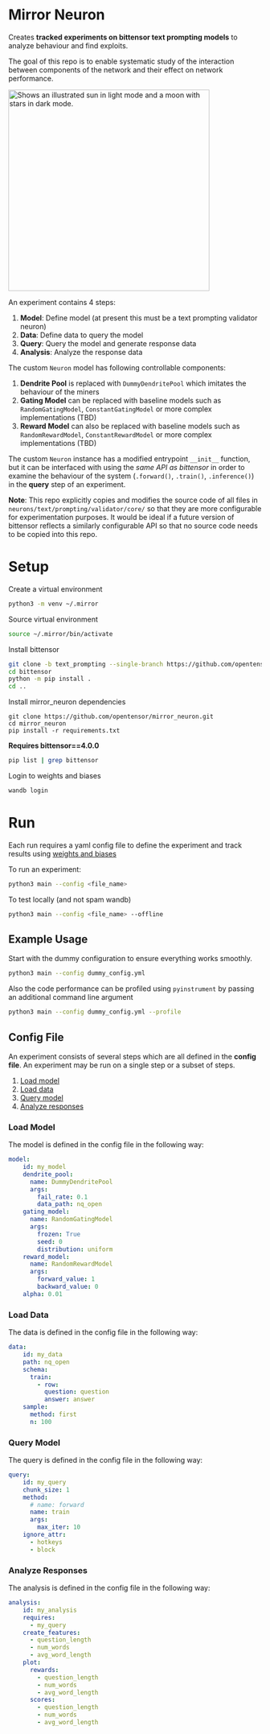 # Mirror Neuron

Creates **tracked experiments on bittensor text prompting models** to analyze behaviour and find exploits. 

The goal of this repo is to enable systematic study of the interaction between components of the network and their effect on network performance.  


<picture>
  <img alt="Shows an illustrated sun in light mode and a moon with stars in dark mode." src="https://user-images.githubusercontent.com/6709103/235761418-c305c8ee-dc84-46fb-851c-e2cf3b074366.png" width=400>
</picture>



An experiment contains 4 steps:
1. **Model**: Define model (at present this must be a text prompting validator neuron)
2. **Data**: Define data to query the model
3. **Query**: Query the model and generate response data 
4. **Analysis**: Analyze the response data 

The custom `Neuron` model has following controllable components:
1. **Dendrite Pool** is replaced with `DummyDendritePool` which imitates the behaviour of the miners 
2. **Gating Model** can be replaced with baseline models such as `RandomGatingModel`, `ConstantGatingModel` or more complex implementations (TBD)
3. **Reward Model** can also be replaced with baseline models such as `RandomRewardModel`, `ConstantRewardModel` or more complex implementations (TBD)

The custom `Neuron` instance has a modified entrypoint `__init__` function, but it can be interfaced with using the *same API as bittensor* in order to examine the behaviour of the system (`.forward()`, `.train()`, `.inference()`) in the **query** step of an experiment.

**Note**: This repo explicitly copies and modifies the source code of all files in `neurons/text/prompting/validator/core/` so that they are more configurable for experimentation purposes. It would be ideal if a future version of bittensor reflects a similarly configurable API so that no source code needs to be copied into this repo.

# Setup
Create a virtual environment
```bash
python3 -m venv ~/.mirror
```

Source virtual environment
```bash
source ~/.mirror/bin/activate
```

Install bittensor
```bash
git clone -b text_prompting --single-branch https://github.com/opentensor/bittensor.git
cd bittensor
python -m pip install .
cd ..
```

Install mirror_neuron dependencies
```
git clone https://github.com/opentensor/mirror_neuron.git
cd mirror_neuron
pip install -r requirements.txt
```

**Requires bittensor==4.0.0**
```bash
pip list | grep bittensor
```

Login to weights and biases
```bash
wandb login
```

# Run

Each run requires a yaml config file to define the experiment and track results using [weights and biases](https://wandb.ai/site)

To run an experiment:

```bash
python3 main --config <file_name>
```

To test locally (and not spam wandb)

```bash
python3 main --config <file_name> --offline
```

## Example Usage
Start with the dummy configuration to ensure everything works smoothly. 
```bash
python3 main --config dummy_config.yml
```

Also the code performance can be profiled using `pyinstrument` by passing an additional command line argument
```bash
python3 main --config dummy_config.yml --profile
```

## Config File

An experiment consists of several steps which are all defined in the **config file**. An experiment may be run on a single step or a subset of steps.
1. [Load model](#load-model)
2. [Load data](#load-data)
3. [Query model](#query-model)
4. [Analyze responses](#analyze-reponses)

### Load  Model
The model is defined in the config file in the following way:
```yaml
model:
    id: my_model
    dendrite_pool:
      name: DummyDendritePool
      args:
        fail_rate: 0.1
        data_path: nq_open
    gating_model:
      name: RandomGatingModel
      args:
        frozen: True
        seed: 0
        distribution: uniform
    reward_model:
      name: RandomRewardModel
      args:
        forward_value: 1
        backward_value: 0
    alpha: 0.01
```

### Load Data
The data is defined in the config file in the following way:
```yaml
data:
    id: my_data
    path: nq_open
    schema:
      train:
        - row:
          question: question
          answer: answer
    sample:
      method: first
      n: 100
```

### Query Model
The query is defined in the config file in the following way:

```yaml
query:
    id: my_query
    chunk_size: 1
    method:
      # name: forward
      name: train
      args:
        max_iter: 10
    ignore_attr:
      - hotkeys
      - block

```

### Analyze Responses
The analysis is defined in the config file in the following way:

```yaml
analysis:
    id: my_analysis
    requires:
      - my_query
    create_features:
      - question_length
      - num_words
      - avg_word_length
    plot:
      rewards:
        - question_length
        - num_words
        - avg_word_length
      scores:
        - question_length
        - num_words
        - avg_word_length       
```



